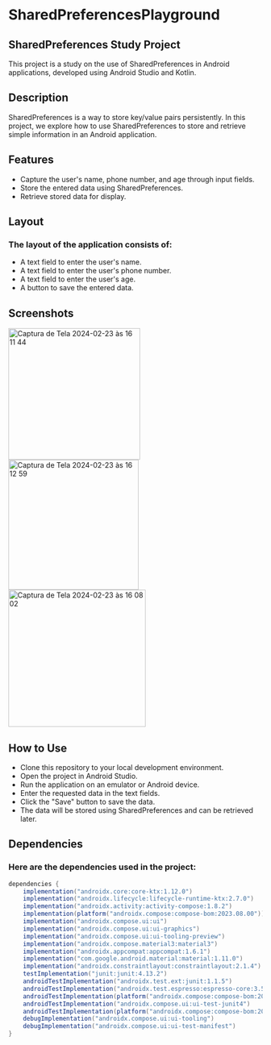 # SharedPreferencesPlayground

## SharedPreferences Study Project
This project is a study on the use of SharedPreferences in Android applications, developed using Android Studio and Kotlin.

## Description
SharedPreferences is a way to store key/value pairs persistently. In this project, we explore how to use SharedPreferences to store and retrieve simple information in an Android application.

## Features
* Capture the user's name, phone number, and age through input fields.
* Store the entered data using SharedPreferences.
* Retrieve stored data for display.


## Layout
### The layout of the application consists of:
* A text field to enter the user's name.
* A text field to enter the user's phone number.
* A text field to enter the user's age.
* A button to save the entered data.

## Screenshots

<img width="261" alt="Captura de Tela 2024-02-23 às 16 11 44" src="https://github.com/Cacaendlich/SharedPreferences/assets/98967640/92351650-631f-43c1-9baa-6bb7466a998e">
<img width="258" alt="Captura de Tela 2024-02-23 às 16 12 59" src="https://github.com/Cacaendlich/SharedPreferences/assets/98967640/06e52b9d-a209-4404-ad3b-e00809fcfed8">
<img width="272" alt="Captura de Tela 2024-02-23 às 16 08 02" src="https://github.com/Cacaendlich/SharedPreferences/assets/98967640/4e559455-c8c1-48cc-9c94-6e40a3b78eb1">




## How to Use
* Clone this repository to your local development environment.
* Open the project in Android Studio.
* Run the application on an emulator or Android device.
* Enter the requested data in the text fields.
* Click the "Save" button to save the data.
* The data will be stored using SharedPreferences and can be retrieved later.

## Dependencies

### Here are the dependencies used in the project:

```groovy
dependencies {
    implementation("androidx.core:core-ktx:1.12.0")
    implementation("androidx.lifecycle:lifecycle-runtime-ktx:2.7.0")
    implementation("androidx.activity:activity-compose:1.8.2")
    implementation(platform("androidx.compose:compose-bom:2023.08.00"))
    implementation("androidx.compose.ui:ui")
    implementation("androidx.compose.ui:ui-graphics")
    implementation("androidx.compose.ui:ui-tooling-preview")
    implementation("androidx.compose.material3:material3")
    implementation("androidx.appcompat:appcompat:1.6.1")
    implementation("com.google.android.material:material:1.11.0")
    implementation("androidx.constraintlayout:constraintlayout:2.1.4")
    testImplementation("junit:junit:4.13.2")
    androidTestImplementation("androidx.test.ext:junit:1.1.5")
    androidTestImplementation("androidx.test.espresso:espresso-core:3.5.1")
    androidTestImplementation(platform("androidx.compose:compose-bom:2023.08.00"))
    androidTestImplementation("androidx.compose.ui:ui-test-junit4")
    androidTestImplementation(platform("androidx.compose:compose-bom:2023.08.00"))
    debugImplementation("androidx.compose.ui:ui-tooling")
    debugImplementation("androidx.compose.ui:ui-test-manifest")
}

